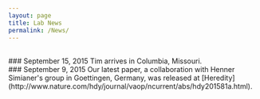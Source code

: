 ```yaml
---
layout: page
title: Lab News
permalink: /News/
---
```


<br>
### September 15, 2015
Tim arrives in Columbia, Missouri.

<br>
### September 9, 2015
Our latest paper, a collaboration with Henner Simianer's group in Goettingen, Germany, was released at [Heredity](http://www.nature.com/hdy/journal/vaop/ncurrent/abs/hdy201581a.html).


